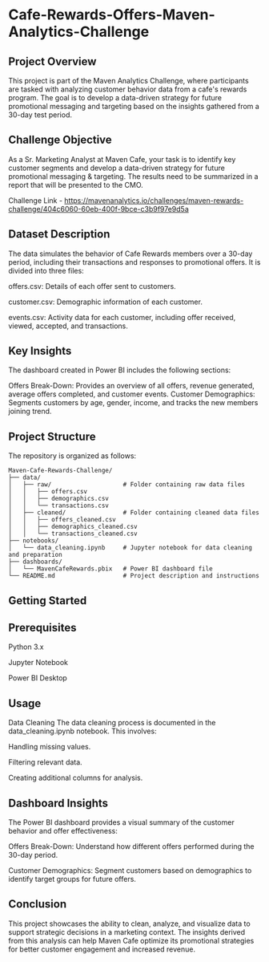 # Cafe-Rewards-Offers-Maven-Analytics-Challenge

## Project Overview
This project is part of the Maven Analytics Challenge, where participants are tasked with analyzing customer behavior data from a cafe's rewards program. The goal is to develop a data-driven strategy for future promotional messaging and targeting based on the insights gathered from a 30-day test period.

## Challenge Objective
As a Sr. Marketing Analyst at Maven Cafe, your task is to identify key customer segments and develop a data-driven strategy for future promotional messaging & targeting. The results need to be summarized in a report that will be presented to the CMO.

Challenge Link - https://mavenanalytics.io/challenges/maven-rewards-challenge/404c6060-60eb-400f-9bce-c3b9f97e9d5a

## Dataset Description
The data simulates the behavior of Cafe Rewards members over a 30-day period, including their transactions and responses to promotional offers. It is divided into three files:

offers.csv: Details of each offer sent to customers.

customer.csv: Demographic information of each customer.

events.csv: Activity data for each customer, including offer received, viewed, accepted, and transactions.

## Key Insights
The dashboard created in Power BI includes the following sections:

Offers Break-Down: Provides an overview of all offers, revenue generated, average offers completed, and customer events.
Customer Demographics: Segments customers by age, gender, income, and tracks the new members joining trend.

## Project Structure
The repository is organized as follows:

```
Maven-Cafe-Rewards-Challenge/
├── data/
│   ├── raw/                    # Folder containing raw data files
│   │   ├── offers.csv
│   │   ├── demographics.csv
│   │   └── transactions.csv
│   ├── cleaned/                # Folder containing cleaned data files
│   │   ├── offers_cleaned.csv
│   │   ├── demographics_cleaned.csv
│   │   └── transactions_cleaned.csv
├── notebooks/
│   └── data_cleaning.ipynb     # Jupyter notebook for data cleaning and preparation
├── dashboards/
│   └── MavenCafeRewards.pbix   # Power BI dashboard file
└── README.md                   # Project description and instructions
```


## Getting Started
## Prerequisites

Python 3.x

Jupyter Notebook

Power BI Desktop

## Usage
Data Cleaning
The data cleaning process is documented in the data_cleaning.ipynb notebook. This involves:

Handling missing values.

Filtering relevant data.

Creating additional columns for analysis.

## Dashboard Insights

The Power BI dashboard provides a visual summary of the customer behavior and offer effectiveness:

Offers Break-Down: Understand how different offers performed during the 30-day period.

Customer Demographics: Segment customers based on demographics to identify target groups for future offers.

## Conclusion

This project showcases the ability to clean, analyze, and visualize data to support strategic decisions in a marketing context. The insights derived from this analysis can help Maven Cafe optimize its promotional strategies for better customer engagement and increased revenue.
